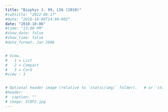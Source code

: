 ```yaml
---
title: "Biophys J. 99, L56 (2010)"
#subtitle: "2022-06-17"
#date: "2010-10-06T14:00:00Z"
date: "2010-10-06"
#time: "13:00 PM"
#show_date: false
#show_time: false
#date_format: Jan 2006


# View.
#   1 = List
#   2 = Compact
#   3 = Card
#view : 3


# Optional header image (relative to `static/img/` folder).   # or 'static/media' folder ?
#header:
#  caption: ""
# image: ICBP2.jpg
---
```



